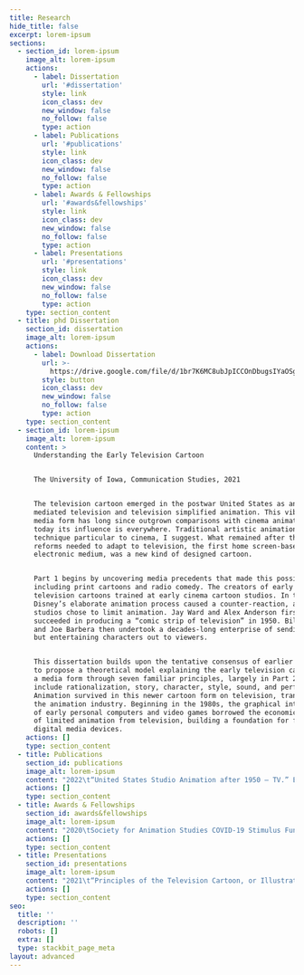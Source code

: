 ```yaml
---
title: Research
hide_title: false
excerpt: lorem-ipsum
sections:
  - section_id: lorem-ipsum
    image_alt: lorem-ipsum
    actions:
      - label: Dissertation
        url: '#dissertation'
        style: link
        icon_class: dev
        new_window: false
        no_follow: false
        type: action
      - label: Publications
        url: '#publications'
        style: link
        icon_class: dev
        new_window: false
        no_follow: false
        type: action
      - label: Awards & Fellowships
        url: '#awards&fellowships'
        style: link
        icon_class: dev
        new_window: false
        no_follow: false
        type: action
      - label: Presentations
        url: '#presentations'
        style: link
        icon_class: dev
        new_window: false
        no_follow: false
        type: action
    type: section_content
  - title: phd Dissertation
    section_id: dissertation
    image_alt: lorem-ipsum
    actions:
      - label: Download Dissertation
        url: >-
          https://drive.google.com/file/d/1br7K6MC8ubJpICCOnDbugsIYaOSge7Uf/view?usp=sharing
        style: button
        icon_class: dev
        new_window: false
        no_follow: false
        type: action
    type: section_content
  - section_id: lorem-ipsum
    image_alt: lorem-ipsum
    content: >
      Understanding the Early Television Cartoon


      The University of Iowa, Communication Studies, 2021


      The television cartoon emerged in the postwar United States as animation
      mediated television and television simplified animation. This vibrant
      media form has long since outgrown comparisons with cinema animation, for
      today its influence is everywhere. Traditional artistic animation may be a
      technique particular to cinema, I suggest. What remained after the radical
      reforms needed to adapt to television, the first home screen-based
      electronic medium, was a new kind of designed cartoon.


      Part 1 begins by uncovering media precedents that made this possible,
      including print cartoons and radio comedy. The creators of early
      television cartoons trained at early cinema cartoon studios. In the 1940s,
      Disney’s elaborate animation process caused a counter-reaction, and newer
      studios chose to limit animation. Jay Ward and Alex Anderson first
      succeeded in producing a “comic strip of television” in 1950. Bill Hanna
      and Joe Barbera then undertook a decades-long enterprise of sending simple
      but entertaining characters out to viewers.


      This dissertation builds upon the tentative consensus of earlier accounts
      to propose a theoretical model explaining the early television cartoon as
      a media form through seven familiar principles, largely in Part 2. These
      include rationalization, story, character, style, sound, and performance.
      Animation survived in this newer cartoon form on television, transforming
      the animation industry. Beginning in the 1980s, the graphical interfaces
      of early personal computers and video games borrowed the economical model
      of limited animation from television, building a foundation for future
      digital media devices.
    actions: []
    type: section_content
  - title: Publications
    section_id: publications
    image_alt: lorem-ipsum
    content: "2022\t“United States Studio Animation after 1950 – TV.” Entry in *Encyclopedia of Animation Studies*. Edited by Eric Herhuth and Annabelle Honess Roe. Bloomsbury. Entry invited for forthcoming volume\n\n2021\t*Hanna and Barbera: Conversations*. Co-editing interview collection with Kevin Sandler. University Press of Mississippi. Securing permissions and preparing manuscript for forthcoming volume\n\n2021\t“Saturday Morning Trojan Mouse: The Origins of the Creative-Driven Television Cartoon.” With Lev Cantoral. In *Animated Mischief: 30 Years of Cartoon Subversion*. Edited by Brian Duchaney and David Silverman. McFarland & Company. Chapter revised for forthcoming volume, awaiting final editor comments\n\n2021\t“A Cultural History of the Digital Present,” book review of Kenneth Cmiel and John Durham Peters, \\*Promiscuous Knowledge: Information, Image, and Other Truth Games in History \\*(University of Chicago Press, 2020). *Journal of Communication Inquiry*. Passed peer review in advance of publication in forthcoming issue[](https://www.academia.edu/attachments/66054563/download_file?st=MTYxNzg2MzQ5NSwxNzMuMjEuMjIzLjIzMCwxODU5MTky\\&s=profile)\n\n[](https://www.academia.edu/attachments/66054563/download_file?st=MTYxNzg2MzQ5NSwxNzMuMjEuMjIzLjIzMCwxODU5MTky\\&s=profile)[](https://www.academia.edu/attachments/66054563/download_file?st=MTYxNzg2MzQ5NSwxNzMuMjEuMjIzLjIzMCwxODU5MTky\\&s=profile)[2019\t“Children’s Television Programming.” Entry in *The Sage International Encyclopedia of Mass Media and Society*. Edited by Debra L. Merskin. Sage (Download)](https://drive.google.com/file/d/1sp91Az6otUn3bGaQ3M-Sm_WX4OgnRxL6/view?usp=sharing)\n"
    actions: []
    type: section_content
  - title: Awards & Fellowships
    section_id: awards&fellowships
    image_alt: lorem-ipsum
    content: "2020\tSociety for Animation Studies COVID-19 Stimulus Fund Award, with Kevin Sandler, Society for Animation Studies\n\n2020\tGraduate College Summer Fellowship, Graduate College, University of Iowa\n\n2016-17\tDepartment of Communication Studies Dissertation Award, University of Iowa\n\n2016-17\tGraduate Student Senate Travel Awards, University of Iowa (two years)\n\n2013-17\tDepartment of Communication Studies Harshbarger Conference Presentation Travel Awards, University of Iowa (five years)\n\n2010\tInformal recognition of teaching (glass apple), Mrs. Ingrid Marshall, PS 9, Brooklyn, NY\n"
    actions: []
    type: section_content
  - title: Presentations
    section_id: presentations
    image_alt: lorem-ipsum
    content: "2021\t“Principles of the Television Cartoon, or Illustrated Radio,” Society for Animation Studies annual conference, New Orleans, LA (Accepted; will chairing future panel, \"TV\")\n\n2021\t“Understanding the Early Television Cartoon,” invited talk for department colloquium, Communication Studies and Cinematic Arts, University of Iowa, delivered\n\n2017\t“Comics Origin Stories: Histories of the Present,” International Communication Association annual conference, San Diego, CA\n\n[2017\t“The Origin of Adult Swim’s ‘Minimal’ Animation,” Society for Cinema and Media Studies annual conference, Chicago (Download)](https://docs.google.com/presentation/d/1RvzOKoUykbOecVG1t4Z4IHK2YdVTONOZkv_lxoun1XU/edit?usp=sharing)\n\n2017\t“Historically Innovative Techniques of Animation,” Popular Culture Association annual conference, San Diego, CA. Organized and chaired panel of four papers\n\n2017\t“Quick and Dirty? The World Wide Web of Pornography,” Popular Culture Association annual conference, San Diego, CA\n\n2016\t“‘Space Ghost Coast to Coast’: Cable Television Animation’s Devolution or Evolution?” Society for Animation Studies annual conference, Singapore\n\n2016\t“The Film Short, Long Forgotten, Has in Fact Never Left,” Jakobsen Graduate Conference, Iowa City, IA\n\n2015\t“Digital Video Codecs: The New Suspension of Disbelief,” Society for Cinema and Media Studies annual conference, Montréal, Canada\n\n2010\t“Selective Appropriation as Intertextual Innovation in The Simpsons,” Comparative Literary and Cultural Studies Graduate Conference, Stony Brook University\n"
    actions: []
    type: section_content
seo:
  title: ''
  description: ''
  robots: []
  extra: []
  type: stackbit_page_meta
layout: advanced
---
```

